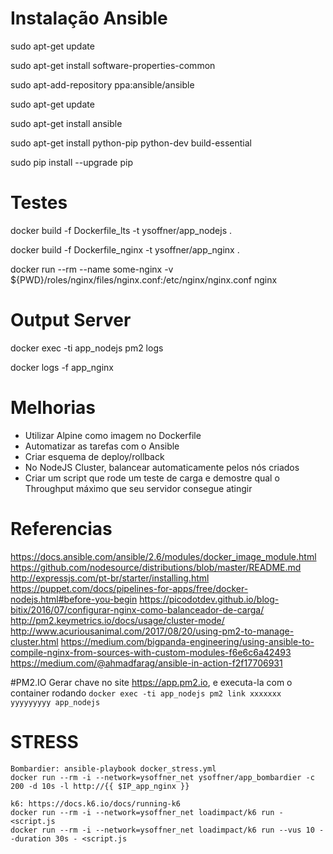 # Instalação Ansible
sudo apt-get update

sudo apt-get install software-properties-common

sudo apt-add-repository ppa:ansible/ansible

sudo apt-get update

sudo apt-get install ansible


sudo apt-get install python-pip python-dev build-essential

sudo pip install --upgrade pip


# Testes
<!-- Testes de build -->
docker build -f Dockerfile_lts -t ysoffner/app_nodejs .

docker build -f Dockerfile_nginx -t ysoffner/app_nginx .

<!-- Teste Config Nginx -->
docker run --rm --name some-nginx -v ${PWD}/roles/nginx/files/nginx.conf:/etc/nginx/nginx.conf  nginx

# Output Server
docker exec -ti app_nodejs pm2 logs

docker logs -f app_nginx

<!-- NGINX Balanceador
round-robin: las peticiones son distribuidas entre los servidores de forma cíclica. Cabe la posibilidad de que las peticiones más pesadas sean procesadas por el mismo servidor, distribuye las peticiones de forma ecuánime pero la carga no.

least-connected: la siguiente petición es atendida por el servidor con menos conexiones activas.

ip-hash: se selecciona el servidor que atenderá la petición en base a algún dato como la dirección IP, de esta forma todas las peticiones de un usuario son atendidas por el mismo servidor.
 -->
# Melhorias
* Utilizar Alpine como imagem no Dockerfile
* Automatizar as tarefas com o Ansible
* Criar esquema de deploy/rollback
* No NodeJS Cluster, balancear automaticamente pelos nós criados
* Criar um script que rode um teste de carga e demostre qual o Throughput máximo que seu servidor consegue atingir
<!-- Obtain the number of CPUs/cores
num_cpu=$(grep -c ^processor /proc/cpuinfo)
 -->
# Referencias
https://docs.ansible.com/ansible/2.6/modules/docker_image_module.html
https://github.com/nodesource/distributions/blob/master/README.md
http://expressjs.com/pt-br/starter/installing.html
https://puppet.com/docs/pipelines-for-apps/free/docker-nodejs.html#before-you-begin
https://picodotdev.github.io/blog-bitix/2016/07/configurar-nginx-como-balanceador-de-carga/
http://pm2.keymetrics.io/docs/usage/cluster-mode/
http://www.acuriousanimal.com/2017/08/20/using-pm2-to-manage-cluster.html
https://medium.com/bigpanda-engineering/using-ansible-to-compile-nginx-from-sources-with-custom-modules-f6e6c6a42493
https://medium.com/@ahmadfarag/ansible-in-action-f2f17706931

#PM2.IO
Gerar chave no site https://app.pm2.io, e executa-la com o container rodando
`docker exec -ti app_nodejs pm2 link xxxxxxx yyyyyyyyy app_nodejs`

# STRESS

```
Bombardier: ansible-playbook docker_stress.yml
docker run --rm -i --network=ysoffner_net ysoffner/app_bombardier -c 200 -d 10s -l http://{{ $IP_app_nginx }}

k6: https://docs.k6.io/docs/running-k6
docker run --rm -i --network=ysoffner_net loadimpact/k6 run - <script.js
docker run --rm -i --network=ysoffner_net loadimpact/k6 run --vus 10 --duration 30s - <script.js
```

<!-- 
# Projeto de rollback, precisa gerar um push com a imagem atual, e voltar a versão
# Projeto de CI, acho que pelo ansible tem, mas da pra fazer por github / travis / hub.docker
# deve reiniciar os processos sem afetar a disponibilidade
# A aplicação Node deverá ser acessada via server Web com um Proxy Reverso, intermediando http(s) e processos nodes
# Fazer um script para teste de carga, demostrando o Throughput maximo do servidorchkconfig --list ntpdate -->
